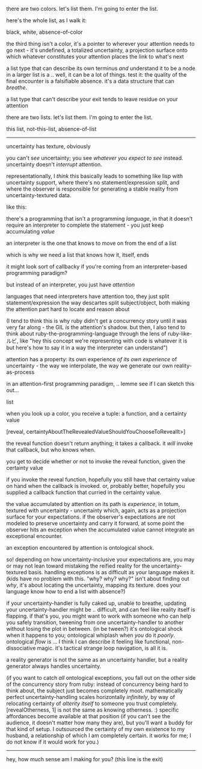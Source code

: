 there are two colors. let's list them. I'm going to enter the list.

here's the whole list, as I walk it:

black, white, absence-of-color

the third thing isn't a color, it's a pointer to wherever your attention needs to go next - it's undefined, a totalized uncertainty, a projection surface onto which whatever constitutes your attention places the link to what's next

a list type that can describe its own terminus *and* understand it to be a node in a larger list is a .. well, it can be a lot of things. test it: the quality of the final encounter is a falsifiable absence. it's a data structure that can *breathe*.

a list type that can't describe your exit tends to leave residue on your attention

there are two lists. let's list them. I'm going to enter the list.

this list, not-this-list, absence-of-list

---

uncertainty has texture, obviously

you can't *see* uncertainty; you see *whatever you expect to see* instead. uncertainty doesn't *interrupt* attention.

representationally, I *think* this basically leads to something like lisp with uncertainty support, where there's no statement/expression split, and where the observer is responsible for generating a stable reality from uncertainty-textured data.

like this:

there's a programming that isn't a programming *language*, in that it doesn't require an interpreter to complete the statement - you just keep accumulating *value*

an interpreter is the one that knows to move on from the end of a list

which is why we need a list that knows how it, itself, ends

it might look sort of callbacky if you're coming from an interpreter-based programming paradigm?

but instead of an interpreter, you just have *attention*

languages that need interpreters have attention too, they just split statement/expression the way descartes split subject/object, both making the attention part hard to locate and reason about

(I tend to think this is why ruby didn't get a concurrency story until it was very far along - the GIL *is* the attention's shadow. but then, I also tend to think about ruby-the-programming-language through the lens of ruby-like-ルビ, like "hey this concept we're representing with code is whatever it is but here's how to say it in a way the interpreter can understand")

attention has a property: its own experience *of its own experience* of uncertainty - the way we interpolate, the way we generate our own reality-as-process

in an attention-first programming paradigm, .. lemme see if I can sketch this out...

list<color>

when you look up a color, you receive a tuple: a function, and a certainty value

[reveal<color>, certaintyAboutTheRevealedValueShouldYouChooseToRevealIt>]

the reveal function doesn't return anything; it takes a callback. it *will* invoke that callback, but who knows when.

you get to decide whether or not to invoke the reveal function, given the certainty value

if you invoke the reveal function, hopefully you still have that certainty value on hand when the callback is invoked. or, probably better, hopefully you supplied a callback function that curried in the certainty value.

the value accumulated by attention on its path is *experience*, in totum, textured with uncertainty - uncertainty which, again, acts as a projection surface for your expectations. if the observer's expectations are not modeled to preserve uncertainty and carry it forward, at some point the observer hits an exception when the accumulated value cannot integrate an exceptional encounter.

an exception encountered by attention is ontological shock.

so! depending on how uncertainty-inclusive your expectations are, you may or may not lean toward mistaking the reified reality for the uncertainty-textured basis. handling exceptions is as difficult as your language makes it. (kids have no problem with this. "why? why? why?" isn't about finding out *why*, it's about locating the uncertainty, mapping its texture. does your language know how to end a list with absence?)

if your uncertainty-handler is fully caked up, unable to breathe, updating your uncertainty-handler might be .. difficult, and can feel like reality itself is flapping. if that's you, you might want to work with someone who can help you safely transition, tweening from one uncertainty-handler to another without losing the plot in between. (in be tween?) it's ontological shock when it happens to you; ontological whiplash when *you* do it *poorly*. ontological *flow* is ... I think I can describe it feeling like functional, non-dissociative magic. it's tactical strange loop navigation, is all it is.

a reality generator is not the same as an uncertainty handler, but a reality generator always handles uncertainty.

(if you want to catch *all* ontological exceptions, you fall out on the *other* side of the concurrency story from ruby: instead of concurrency being hard to think about, the subject just becomes completely moot. mathematically perfect uncertainty-handling scales horizontally *infinitely*, by way of relocating certainty of *alterity itself* to someone you trust completely. [revealOtherness, 1] is not the same as knowing otherness. :) specific affordances become available at that position (if you can't see the audience, it doesn't matter how many they are), but you'll want a buddy for that kind of setup. I outsourced the certainty of my own existence to my husband, a relationship of which I am completely certain. it works for me; I do not know if it would work for you.)

---

hey, how much sense am I making for you? (this line is the exit)
